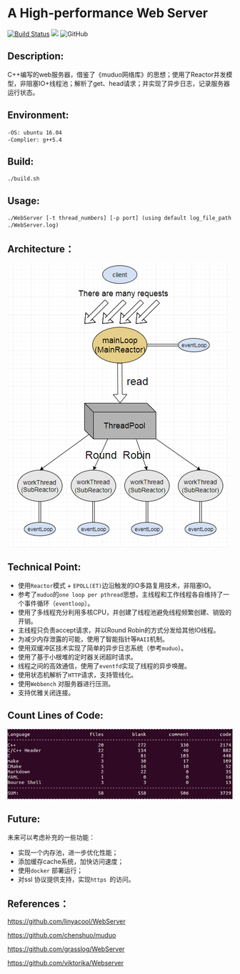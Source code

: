 # A High-performance Web Server

[![Build Status](https://www.travis-ci.org/whjkm/Web_Server.svg?branch=master)](https://www.travis-ci.org/whjkm/Web_Server)
[![](https://img.shields.io/badge/language-c++-orange.svg)](http://www.cplusplus.com/)
![GitHub](https://img.shields.io/github/license/whjkm/Web_Server)


## Description:
C++编写的web服务器，借鉴了《muduo网络库》的思想；使用了Reactor并发模型，非阻塞IO+线程池；解析了get、head请求；并实现了异步日志，记录服务器运行状态。

## Environment:
    -OS: ubuntu 16.04
    -Complier: g++5.4
    
## Build:
    ./build.sh

## Usage:
    ./WebServer [-t thread_numbers] [-p port] (using default log_file_path ./WebServer.log)

## Architecture：
![Architecture](./images/Architecture.png)


## Technical Point:

- 使用`Reactor`模式 + `EPOLL(ET)`边沿触发的IO多路复用技术，非阻塞IO。
- 参考了`muduo`的`one loop per pthread`思想，主线程和工作线程各自维持了一个事件循环（`eventloop`）。
- 使用了多线程充分利用多核CPU，并创建了线程池避免线程频繁创建、销毁的开销。
- 主线程只负责accept请求，并以Round Robin的方式分发给其他IO线程。
- 为减少内存泄露的可能，使用了智能指针等`RAII`机制。
- 使用双缓冲区技术实现了简单的异步日志系统（参考`muduo`）。
- 使用了基于小根堆的定时器关闭超时请求。
- 线程之间的高效通信，使用了`eventfd`实现了线程的异步唤醒。
- 使用状态机解析了`HTTP`请求，支持管线化。
- 使用`Webbench` 对服务器进行压测。
- 支持优雅关闭连接。

## Count Lines of Code:
![Architecture](./images/code.png)

## Future:
未来可以考虑补充的一些功能：

- 实现一个内存池，进一步优化性能；
- 添加缓存cache系统，加快访问速度；
- 使用`docker` 部署运行；
- 对ssl 协议提供支持，实现`https `的访问。

## References：

https://github.com/linyacool/WebServer

https://github.com/chenshuo/muduo

https://github.com/grasslog/WebServer

https://github.com/viktorika/Webserver
    


